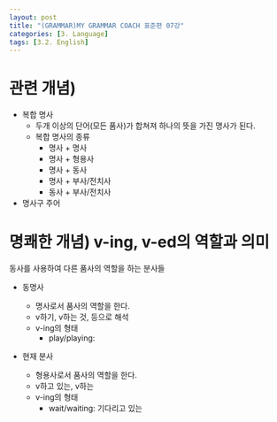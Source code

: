 ```yaml
---
layout: post
title: "(GRAMMAR)MY GRAMMAR COACH 표준편 07강"
categories: [3. Language]
tags: [3.2. English]
---
```

# 관련 개념)

* 복합 명사
    * 두개 이상의 단어(모든 품사)가 합쳐져 하나의 뜻을 가진 명사가 된다.
    * 복합 명사의 종류
        * 명사 + 명사
        * 명사 + 형용사
        * 명사 + 동사
        * 명사 + 부사/전치사
        * 동사 + 부사/전치사
* 명사구 주어

# 명쾌한 개념) v-ing, v-ed의 역할과 의미

동사를 사용하여 다른 품사의 역할을 하는 분사들

* 동명사
    * 명사로서 품사의 역할을 한다.
    * v하기, v하는 것, 등으로 해석
    * v-ing의 형태
        * play/playing:  

* 현재 분사
    * 형용사로서 품사의 역할을 한다.
    * v하고 있는, v하는
    * v-ing의 형태
        * wait/waiting: 기다리고 있는
